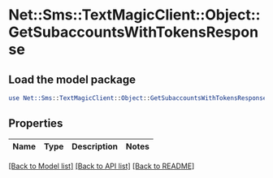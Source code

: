# Net::Sms::TextMagicClient::Object::GetSubaccountsWithTokensResponse

## Load the model package
```perl
use Net::Sms::TextMagicClient::Object::GetSubaccountsWithTokensResponse;
```

## Properties
Name | Type | Description | Notes
------------ | ------------- | ------------- | -------------

[[Back to Model list]](../README.md#documentation-for-models) [[Back to API list]](../README.md#documentation-for-api-endpoints) [[Back to README]](../README.md)


